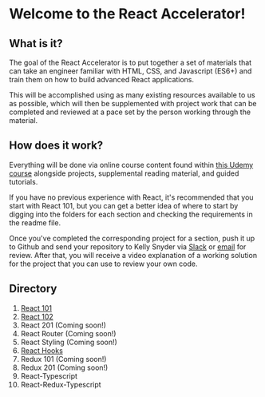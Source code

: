# Welcome to the React Accelerator!

## What is it?
The goal of the React Accelerator is to put together a set of materials that can take an engineer familiar with HTML, CSS, and Javascript (ES6+) and train them on how to build advanced React applications. 

This will be accomplished using as many existing resources available to us as possible, which will then be supplemented with project work that can be completed and reviewed at a pace set by the person working through the material.

## How does it work?
Everything will be done via online course content found within [this Udemy course](https://redventures.udemy.com/react-the-complete-guide-incl-redux/) alongside projects, supplemental reading material, and guided tutorials.

If you have no previous experience with React, it's recommended that you start with React 101, but you can get a better idea of where to start by digging into the folders for each section and checking the requirements in the readme file.

Once you've completed the corresponding project for a section, push it up to Github and send your repository to Kelly Snyder via [Slack](slack://user?team=T029AV3QX&id=UB6FU5H42) or [email](mailto:kesnyder@redventures.com) for review. After that, you will receive a video explanation of a working solution for the project that you can use to review your own code.

## Directory
1. [React 101](react-101)
2. [React 102](react-102)
3. React 201 (Coming soon!)
4. React Router (Coming soon!)
5. React Styling (Coming soon!)
6. [React Hooks](react-hooks)
7. Redux 101 (Coming soon!)
8. Redux 201 (Coming soon!)
9. React-Typescript 
10. React-Redux-Typescript